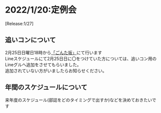 # 2022/1/20:定例会
[Release:1/27]

## 追いコンについて
2月25日日曜日18時から[「ごんた坂」](https://goo.gl/maps/G28K3ZrmvkrxEdDr8)にて行います\
Lineスケジュールにて2月25日日に〇をつけていた方については、追いコン用のLineグルへ追加をさせてもらいました。\
追加されていない方がいましたらお知らせください。

## 年間のスケジュールについて
来年度のスケジュール(部誌をどのタイミングで出すか)などを決めておきたいです
